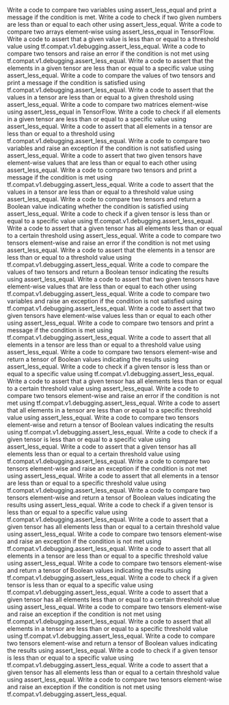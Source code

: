 Write a code to compare two variables using assert_less_equal and print a message if the condition is met.
Write a code to check if two given numbers are less than or equal to each other using assert_less_equal.
Write a code to compare two arrays element-wise using assert_less_equal in TensorFlow.
Write a code to assert that a given value is less than or equal to a threshold value using tf.compat.v1.debugging.assert_less_equal.
Write a code to compare two tensors and raise an error if the condition is not met using tf.compat.v1.debugging.assert_less_equal.
Write a code to assert that the elements in a given tensor are less than or equal to a specific value using assert_less_equal.
Write a code to compare the values of two tensors and print a message if the condition is satisfied using tf.compat.v1.debugging.assert_less_equal.
Write a code to assert that the values in a tensor are less than or equal to a given threshold using assert_less_equal.
Write a code to compare two matrices element-wise using assert_less_equal in TensorFlow.
Write a code to check if all elements in a given tensor are less than or equal to a specific value using assert_less_equal.
Write a code to assert that all elements in a tensor are less than or equal to a threshold using tf.compat.v1.debugging.assert_less_equal.
Write a code to compare two variables and raise an exception if the condition is not satisfied using assert_less_equal.
Write a code to assert that two given tensors have element-wise values that are less than or equal to each other using assert_less_equal.
Write a code to compare two tensors and print a message if the condition is met using tf.compat.v1.debugging.assert_less_equal.
Write a code to assert that the values in a tensor are less than or equal to a threshold value using assert_less_equal.
Write a code to compare two tensors and return a Boolean value indicating whether the condition is satisfied using assert_less_equal.
Write a code to check if a given tensor is less than or equal to a specific value using tf.compat.v1.debugging.assert_less_equal.
Write a code to assert that a given tensor has all elements less than or equal to a certain threshold using assert_less_equal.
Write a code to compare two tensors element-wise and raise an error if the condition is not met using assert_less_equal.
Write a code to assert that the elements in a tensor are less than or equal to a threshold value using tf.compat.v1.debugging.assert_less_equal.
Write a code to compare the values of two tensors and return a Boolean tensor indicating the results using assert_less_equal.
Write a code to assert that two given tensors have element-wise values that are less than or equal to each other using tf.compat.v1.debugging.assert_less_equal.
Write a code to compare two variables and raise an exception if the condition is not satisfied using tf.compat.v1.debugging.assert_less_equal.
Write a code to assert that two given tensors have element-wise values less than or equal to each other using assert_less_equal.
Write a code to compare two tensors and print a message if the condition is met using tf.compat.v1.debugging.assert_less_equal.
Write a code to assert that all elements in a tensor are less than or equal to a threshold value using assert_less_equal.
Write a code to compare two tensors element-wise and return a tensor of Boolean values indicating the results using assert_less_equal.
Write a code to check if a given tensor is less than or equal to a specific value using tf.compat.v1.debugging.assert_less_equal.
Write a code to assert that a given tensor has all elements less than or equal to a certain threshold value using assert_less_equal.
Write a code to compare two tensors element-wise and raise an error if the condition is not met using tf.compat.v1.debugging.assert_less_equal.
Write a code to assert that all elements in a tensor are less than or equal to a specific threshold value using assert_less_equal.
Write a code to compare two tensors element-wise and return a tensor of Boolean values indicating the results using tf.compat.v1.debugging.assert_less_equal.
Write a code to check if a given tensor is less than or equal to a specific value using assert_less_equal.
Write a code to assert that a given tensor has all elements less than or equal to a certain threshold value using tf.compat.v1.debugging.assert_less_equal.
Write a code to compare two tensors element-wise and raise an exception if the condition is not met using assert_less_equal.
Write a code to assert that all elements in a tensor are less than or equal to a specific threshold value using tf.compat.v1.debugging.assert_less_equal.
Write a code to compare two tensors element-wise and return a tensor of Boolean values indicating the results using assert_less_equal.
Write a code to check if a given tensor is less than or equal to a specific value using tf.compat.v1.debugging.assert_less_equal.
Write a code to assert that a given tensor has all elements less than or equal to a certain threshold value using assert_less_equal.
Write a code to compare two tensors element-wise and raise an exception if the condition is not met using tf.compat.v1.debugging.assert_less_equal.
Write a code to assert that all elements in a tensor are less than or equal to a specific threshold value using assert_less_equal.
Write a code to compare two tensors element-wise and return a tensor of Boolean values indicating the results using tf.compat.v1.debugging.assert_less_equal.
Write a code to check if a given tensor is less than or equal to a specific value using tf.compat.v1.debugging.assert_less_equal.
Write a code to assert that a given tensor has all elements less than or equal to a certain threshold value using assert_less_equal.
Write a code to compare two tensors element-wise and raise an exception if the condition is not met using tf.compat.v1.debugging.assert_less_equal.
Write a code to assert that all elements in a tensor are less than or equal to a specific threshold value using tf.compat.v1.debugging.assert_less_equal.
Write a code to compare two tensors element-wise and return a tensor of Boolean values indicating the results using assert_less_equal.
Write a code to check if a given tensor is less than or equal to a specific value using tf.compat.v1.debugging.assert_less_equal.
Write a code to assert that a given tensor has all elements less than or equal to a certain threshold value using assert_less_equal.
Write a code to compare two tensors element-wise and raise an exception if the condition is not met using tf.compat.v1.debugging.assert_less_equal.